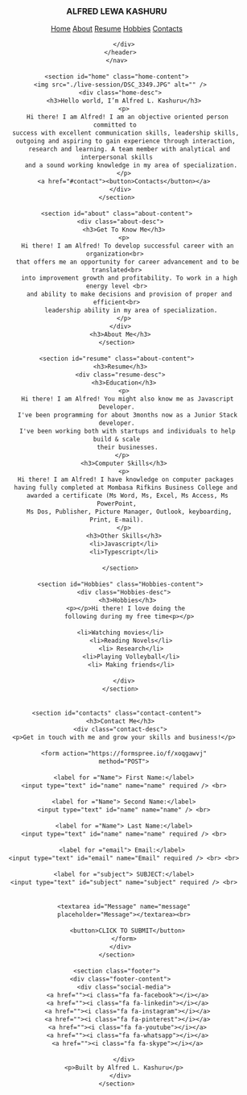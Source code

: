<!DOCTYPE html>
<html lang="en">
  <head>
    <meta charset="UTF-8" />
    <meta http-equiv="X-UA-Compatible" content="IE=edge" />
    <meta name="viewport" content="width=device-width, initial-scale=1.0" />
    <link rel="stylesheet" href="./styles.css"/>
    <link
      rel="stylesheet"
      href="https://cdnjs.cloudflare.com/ajax/libs/font-awesome/4.7.0/css/font-awesome.min.css"
    />
    <title>Alfred L. Kashuru - Portfolio</title>
  </head>
  <body>
    <nav>
      <header>
        <h3>ALFRED LEWA KASHURU</h3>
        <div class="nav-links">
          <a href="#home">Home</a>
          <a href="#about">About</a>
          <a href="#resume">Resume</a>
          <a href="#Hobbies">Hobbies</a>
          <a href="#contacts">Contacts</a>
          
        </div>
      </header>
    </nav>

    <section id="home" class="home-content">
      <img src="./live-session/DSC_3349.JPG" alt="" />
      <div class="home-desc">
        <h3>Hello world, I’m Alfred L. Kashuru</h3>
        <p>
          Hi there! I am Alfred! I am an objective oriented person committed to 
          success with excellent communication skills, leadership skills, 
          outgoing and aspiring to gain experience through interaction, 
           research and learning. A team member with analytical and interpersonal skills
            and a sound working knowledge in my area of specialization.
        </p>
        <a href="#contact"><button>Contacts</button></a>
      </div>
    </section>

    <section id="about" class="about-content">
      <div class="about-desc">
        <h3>Get To Know Me</h3>
        <p>
          Hi there! I am Alfred! To develop successful career with an organization<br> 
          that offers me an opportunity for career advancement and to be translated<br>
           into improvement growth and profitability. To work in a high energy level <br>
           and ability to make decisions and provision of proper and efficient<br>
            leadership ability in my area of specialization.
        </p>
      </div>
      <h3>About Me</h3>
    </section>

    <section id="resume" class="about-content">
      <h3>Resume</h3>
      <div class="resume-desc">
        <h3>Education</h3>
        <p>
          Hi there! I am Alfred! You might also know me as Javascript Developer.
          I've been programming for about 3months now as a Junior Stack developer.
          I've been working both with startups and individuals to help build & scale
          their businesses.
        </p> 
        <h3>Computer Skills</h3>
        <p>
          Hi there! I am Alfred! I have knowledge on computer packages 
          having fully completed at Mombasa Rifkins Business College and 
          awarded a certificate (Ms Word, Ms, Excel, Ms Access, Ms PowerPoint,
           Ms Dos, Publisher, Picture Manager, Outlook, keyboarding, Print, E-mail).
        </p>
        <h3>Other Skills</h3>
        <li>Javascript</li>
        <li>Typescript</li>
           
      </section>

      <section id="Hobbies" class="Hobbies-content">
        <div class="Hobbies-desc">
          <h3>Hobbies</h3>
          <p></p>Hi there! I love doing the 
           following during my free time<p></p>
          
            <li>Watching movies</li>      
            <li>Reading Novels</li>
            <li> Research</li>
            <li>Playing Volleyball</li>
            <li> Making friends</li>
          
        </div>
      </section>
    

    <section id="contacts" class="contact-content">
      <h3>Contact Me</h3>
      <div class="contact-desc">
        <p>Get in touch with me and grow your skills and business!</p>

        <form action="https://formspree.io/f/xoqgawvj"
        method="POST">
              
        <label for ="Name"> First Name:</label>
        <input type="text" id="name" name="name" required /> <br>

        <label for ="Name"> Second Name:</label>
        <input type="text" id="name" name="name" /> <br>

        <label for ="Name"> Last Name:</label>
        <input type="text" id="name" name="name" required /> <br>

        <label for ="email"> Email:</label> 
        <input type="text" id="email" name="Email" required /> <br> <br>

        <label for ="subject"> SUBJECT:</label>
        <input type="text" id="subject" name="subject" required /> <br>
       
            
        <textarea id="Message" name="message"
        placeholder="Message"></textarea><br>
                      
          <button>CLICK TO SUBMIT</button>
        </form>
      </div>
    </section>

    <section class="footer">
      <div class="footer-content">
        <div class="social-media">
          <a href=""><i class="fa fa-facebook"></i></a>
          <a href=""><i class="fa fa-linkedin"></i></a>
          <a href=""><i class="fa fa-instagram"></i></a>
          <a href=""><i class="fa fa-pinterest"></i></a>
          <a href=""><i class="fa fa-youtube"></i></a>
          <a href=""><i class="fa fa-whatsapp"></i></a>
          <a href=""><i class="fa fa-skype"></i></a>
        
        </div>
        <p>Built by Alfred L. Kashuru</p>
      </div>
    </section>
  </body>
</html>
